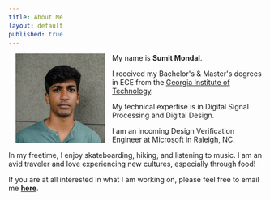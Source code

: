 ```yaml
---
title: About Me
layout: default
published: true
---
```

<img src="/images/thatsme.JPG" style="width: 35%; float:left;margin:0 1em 1em 1em;" alt="Sumit" />

My name is **Sumit Mondal**.

I received my Bachelor's & Master's degrees in ECE from the [Georgia Institute of Technology](https://www.ece.gatech.edu/).

My technical expertise is in Digital Signal Processing and Digital Design.

I am an incoming Design Verification Engineer at Microsoft in Raleigh, NC.

In my freetime, I enjoy skateboarding, hiking, and listening to music. I am an avid traveler and love experiencing new cultures, especially through food!

If you are at all interested in what I am working on, please feel free to email me [__here__](mailto:sumitmondal@gatech.edu).



